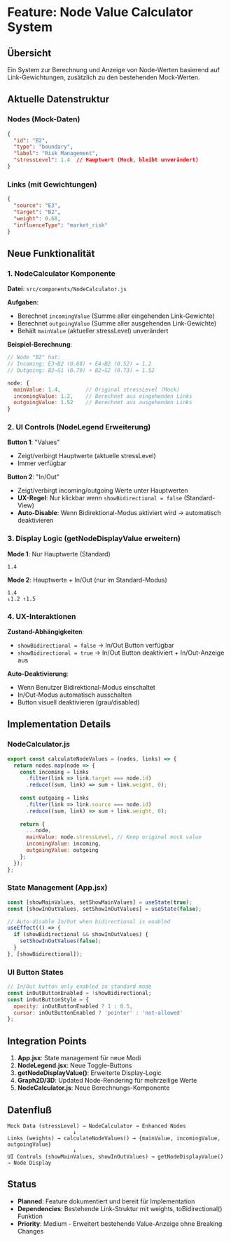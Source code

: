 # Feature: Node Value Calculator System

## Übersicht
Ein System zur Berechnung und Anzeige von Node-Werten basierend auf Link-Gewichtungen, zusätzlich zu den bestehenden Mock-Werten.

## Aktuelle Datenstruktur

### Nodes (Mock-Daten)
```json
{
  "id": "B2",
  "type": "boundary", 
  "label": "Risk Management",
  "stressLevel": 1.4  // Hauptwert (Mock, bleibt unverändert)
}
```

### Links (mit Gewichtungen)
```json
{
  "source": "E3",
  "target": "B2", 
  "weight": 0.68,
  "influenceType": "market_risk"
}
```

## Neue Funktionalität

### 1. NodeCalculator Komponente
**Datei**: `src/components/NodeCalculator.js`

**Aufgaben**:
- Berechnet `incomingValue` (Summe aller eingehenden Link-Gewichte)
- Berechnet `outgoingValue` (Summe aller ausgehenden Link-Gewichte)  
- Behält `mainValue` (aktueller stressLevel) unverändert

**Beispiel-Berechnung**:
```js
// Node "B2" hat:
// Incoming: E3→B2 (0.68) + E4→B2 (0.52) = 1.2
// Outgoing: B2→S1 (0.79) + B2→S2 (0.73) = 1.52

node: {
  mainValue: 1.4,        // Original stressLevel (Mock)
  incomingValue: 1.2,    // Berechnet aus eingehenden Links
  outgoingValue: 1.52    // Berechnet aus ausgehenden Links
}
```

### 2. UI Controls (NodeLegend Erweiterung)

**Button 1**: "Values" 
- Zeigt/verbirgt Hauptwerte (aktuelle stressLevel)
- Immer verfügbar

**Button 2**: "In/Out"
- Zeigt/verbirgt incoming/outgoing Werte unter Hauptwerten  
- **UX-Regel**: Nur klickbar wenn `showBidirectional = false` (Standard-View)
- **Auto-Disable**: Wenn Bidirektional-Modus aktiviert wird → automatisch deaktivieren

### 3. Display Logic (getNodeDisplayValue erweitern)

**Mode 1**: Nur Hauptwerte (Standard)
```
1.4
```

**Mode 2**: Hauptwerte + In/Out (nur im Standard-Modus)
```
1.4
↓1.2 ↑1.5
```

### 4. UX-Interaktionen

**Zustand-Abhängigkeiten**:
- `showBidirectional = false` → In/Out Button verfügbar
- `showBidirectional = true` → In/Out Button deaktiviert + In/Out-Anzeige aus

**Auto-Deaktivierung**:
- Wenn Benutzer Bidirektional-Modus einschaltet
- In/Out-Modus automatisch ausschalten
- Button visuell deaktivieren (grau/disabled)

## Implementation Details

### NodeCalculator.js
```js
export const calculateNodeValues = (nodes, links) => {
  return nodes.map(node => {
    const incoming = links
      .filter(link => link.target === node.id)
      .reduce((sum, link) => sum + link.weight, 0);
    
    const outgoing = links
      .filter(link => link.source === node.id) 
      .reduce((sum, link) => sum + link.weight, 0);
    
    return {
      ...node,
      mainValue: node.stressLevel, // Keep original mock value
      incomingValue: incoming,
      outgoingValue: outgoing
    };
  });
};
```

### State Management (App.jsx)
```js
const [showMainValues, setShowMainValues] = useState(true);
const [showInOutValues, setShowInOutValues] = useState(false);

// Auto-disable In/Out when bidirectional is enabled
useEffect(() => {
  if (showBidirectional && showInOutValues) {
    setShowInOutValues(false);
  }
}, [showBidirectional]);
```

### UI Button States
```js
// In/Out button only enabled in standard mode
const inOutButtonEnabled = !showBidirectional;
const inOutButtonStyle = {
  opacity: inOutButtonEnabled ? 1 : 0.5,
  cursor: inOutButtonEnabled ? 'pointer' : 'not-allowed'
};
```

## Integration Points

1. **App.jsx**: State management für neue Modi
2. **NodeLegend.jsx**: Neue Toggle-Buttons  
3. **getNodeDisplayValue()**: Erweiterte Display-Logic
4. **Graph2D/3D**: Updated Node-Rendering für mehrzeilige Werte
5. **NodeCalculator.js**: Neue Berechnungs-Komponente

## Datenfluß

```
Mock Data (stressLevel) → NodeCalculator → Enhanced Nodes
                     ↓
Links (weights) → calculateNodeValues() → {mainValue, incomingValue, outgoingValue}  
                     ↓
UI Controls (showMainValues, showInOutValues) → getNodeDisplayValue() → Node Display
```

## Status
- **Planned**: Feature dokumentiert und bereit für Implementation
- **Dependencies**: Bestehende Link-Struktur mit weights, toBidirectional() Funktion
- **Priority**: Medium - Erweitert bestehende Value-Anzeige ohne Breaking Changes